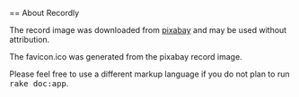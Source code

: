 == About Recordly

The record image was downloaded from [pixabay](https://pixabay.com/en/record-retro-music-vintage-504759/) and may be used without attribution.

The favicon.ico was generated from the pixabay record image.

Please feel free to use a different markup language if you do not plan to run
<tt>rake doc:app</tt>.
